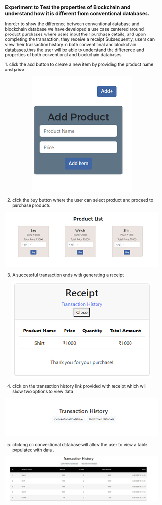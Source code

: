 ### Experiment to Test the properties of Blockchain and understand how it is different from conventional databases. 
<p>Inorder to show the difference between conventional database and blockchain database we have developed a use case centered around product purchases where  users input their purchase details, and upon completing the transaction, they receive a receipt Subsequently, users can view their transaction history in both conventional and blockchain databases,thus the user will be able to understand the difference and properties of both conventional and blockchain databases   </h6>


<!-- <style>
img{
  
}
</style> -->

<!-- <h3>Let's take a real world scenario to illustrate the difference between conventional databases and blockchain databases for that will simulate a online purchase transaction where an item can be selected and purchased.the user will be able to add new item by providing the product name and price. upon adding the item the product will be listed with buy option  a successfull transaction ends with generating a reciept which will be added to the transaction log. the user will have choice to opt between conventional database and blockchain database thus allowing the user to understand the difference between conventional and blockchain database   -->
<p>
  1. click the add button to create a new item by providing the product name and price 
  


<div style="text-align:center;">
    <img src="./image/add_product.png" alt="Alternative Text">
</div>


  2. click the buy button where the user can select product and proceed to purchase products 
  <!-- product list ui -->
  ![My Image](./image/product_list.png)

  3. A successful transaction ends with generating a receipt

<!-- recipt ui -->
<div style="text-align:center;">
    <img src="./image/reciept1.png" alt="Alternative Text">
</div>

4. click on the transaction history link provided with receipt which will show two options to view data 
<!-- ui transaction ui -->
![My Image](./image/databases.png)

5. clicking on conventional database will allow the user to view a table populated with data .
<!-- <ui table> -->
![Alt text](./image/table-cd.png)

















<!-- <h3>Inorder to show the difference between conventional database and blockchain database we have developed a use case centered around product purchases where  users input their purchase details, and upon completing the transaction, they receive a receipt Subsequently, users can view their transaction history in both conventional and blockchain databases,thus the user will be able to understand the difference and properties of both conventional and blockchain databases   </h3> -->
<!-- <ol>
<div style="font-size: 1.2rem;">
<li>Click the add button to create  a new product by providing the required details </li>
  <li>Press Add Item to proceed, Products will be listed with buy option </li>
 <li>Enter the required quantity to purchase and press the buy button to generate the reciept</li>
 <li> The receipt will contain a link that leads to your transaction history. Please click on the link to proceed further. </li>
 <li> Once you  choice between conventional and blockchain databases, if you opt for the conventional database, you will see a table populated with data.  </li>
 
 </ol></div> -->